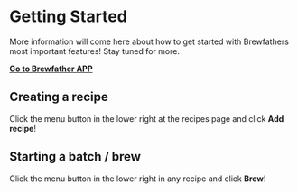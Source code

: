 # Getting Started

More information will come here about how to get started with Brewfathers most important features! Stay tuned for more.

[**Go to Brewfather APP**](https://web.brewfather.app)

## Creating a recipe

Click the menu button in the lower right at the recipes page and click **Add recipe**!

## Starting a batch / brew

Click the menu button in the lower right in any recipe and click **Brew**!

